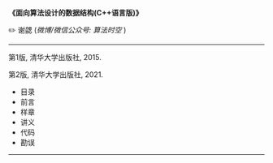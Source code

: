 **《面向算法设计的数据结构(C++语言版)》**

:pencil2:  谢勰 (*微博/微信公众号: 算法时空* )

---

第1版, 清华大学出版社, 2015.

第2版, 清华大学出版社, 2021.

- 目录 
- 前言 
- 样章 
- 讲义  
- 代码 
- 勘误  

---

